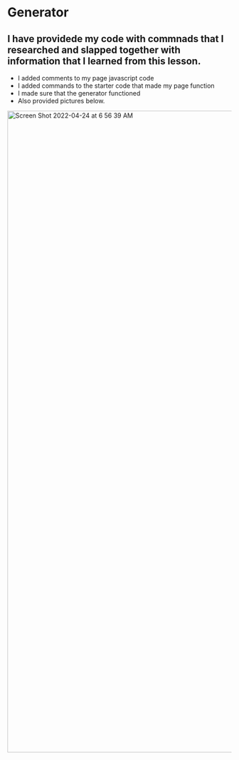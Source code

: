 <h1>Generator</h1>

<h2>I have providede my code with commnads that I researched and slapped together with information that I learned from this lesson.</h2>

<ul>
  <li>I added comments to my page javascript code</li>
  <li>I added commands to the starter code that made my page function</li>
  <li>I made sure that the generator functioned</li>
  <li>Also provided pictures below.</li>
</ul>


<img width="1440" alt="Screen Shot 2022-04-24 at 6 56 39 AM" src="https://user-images.githubusercontent.com/100394905/164975270-dbb0318f-8eb9-4825-ba96-4a47173b06ce.png">
